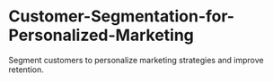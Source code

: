 # Customer-Segmentation-for-Personalized-Marketing
Segment customers to personalize marketing strategies and improve retention.
